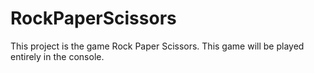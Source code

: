 # RockPaperScissors

This project is the game Rock Paper Scissors. This game will be played entirely in the console.